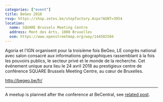 ```yaml
---
categories: ["event"]
title: BeGeo 2018
rsvp: https://shop.zetes.be/stepfactory.Aspx?AGNT=3954
location:
  name: SQUARE Brussels Meeting Centre
  address: Mont des Arts, 1000 Bruxelles
  osm: https://www.openstreetmap.org/way/144502504
---
```


Agoria et l'IGN organisent pour la troisième fois BeGeo, LE congrès national avec salon consacré aux informations géographiques rassemblant à la fois les pouvoirs publics, le secteur privé et le monde de la recherche. Cet événement unique aura lieu le 24 avril 2018 au prestigieux centre de conférence SQUARE Brussels Meeting Centre, au cœur de Bruxelles.

<http://begeo.be/fr/>

---

A meetup is planned after the conference at BeCentral, see [related post](http://maptime.io/belgium/event/2018/04/24/meeting-brussels/).
